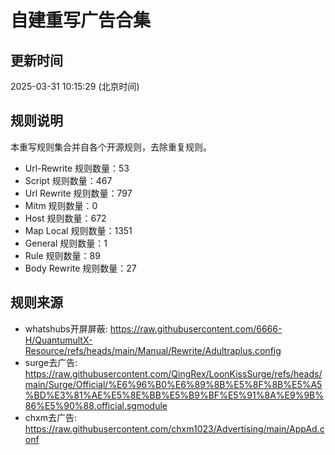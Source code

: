 # 自建重写广告合集

## 更新时间
2025-03-31 10:15:29 (北京时间)

## 规则说明
本重写规则集合并自各个开源规则，去除重复规则。
- Url-Rewrite 规则数量：53
- Script 规则数量：467
- Url Rewrite 规则数量：797
- Mitm 规则数量：0
- Host 规则数量：672
- Map Local 规则数量：1351
- General 规则数量：1
- Rule 规则数量：89
- Body Rewrite 规则数量：27

## 规则来源
- whatshubs开屏屏蔽: https://raw.githubusercontent.com/6666-H/QuantumultX-Resource/refs/heads/main/Manual/Rewrite/Adultraplus.config
- surge去广告: https://raw.githubusercontent.com/QingRex/LoonKissSurge/refs/heads/main/Surge/Official/%E6%96%B0%E6%89%8B%E5%8F%8B%E5%A5%BD%E3%81%AE%E5%8E%BB%E5%B9%BF%E5%91%8A%E9%9B%86%E5%90%88.official.sgmodule
- chxm去广告: https://raw.githubusercontent.com/chxm1023/Advertising/main/AppAd.conf
